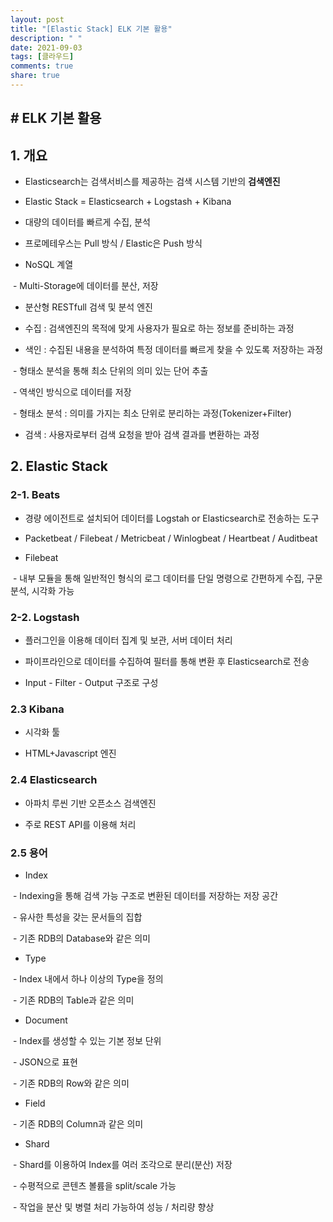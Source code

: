 ```yaml
---
layout: post
title: "[Elastic Stack] ELK 기본 활용"
description: " "
date: 2021-09-03
tags: [클라우드]
comments: true
share: true
---
```


## # ELK 기본 활용

## 1. 개요

- Elasticsearch는 검색서비스를 제공하는 검색 시스템 기반의 **검색엔진**

- Elastic Stack = Elasticsearch + Logstash + Kibana

- 대량의 데이터를 빠르게 수집, 분석

- 프로메테우스는 Pull 방식 / Elastic은 Push 방식

- NoSQL 계열

​	- Multi-Storage에 데이터를 분산, 저장

- 분산형 RESTfull 검색 및 분석 엔진

- 수집 : 검색엔진의 목적에 맞게 사용자가 필요로 하는 정보를 준비하는 과정

- 색인 : 수집된 내용을 분석하여 특정 데이터를 빠르게 찾을 수 있도록 저장하는 과정

​	- 형태소 분석을 통해 최소 단위의 의미 있는 단어 추출

​	- 역색인 방식으로 데이터를 저장

​	- 형태소 분석 : 의미를 가지는 최소 단위로 분리하는 과정(Tokenizer+Filter)

- 검색 : 사용자로부터 검색 요청을 받아 검색 결과를 변환하는 과정

## 2. Elastic Stack

### 2-1. Beats

- 경량 에이전트로 설치되어 데이터를 Logstah or Elasticsearch로 전송하는 도구

- Packetbeat / Filebeat / Metricbeat / Winlogbeat / Heartbeat / Auditbeat

- Filebeat

​	- 내부 모듈을 통해 일반적인 형식의 로그 데이터를 단일 명령으로 간편하게 수집, 구문 분석, 시각화 가능

### 2-2. Logstash

- 플러그인을 이용해 데이터 집계 및 보관, 서버 데이터 처리

- 파이프라인으로 데이터를 수집하여 필터를 통해 변환 후 Elasticsearch로 전송

- Input - Filter - Output 구조로 구성

### 2.3 Kibana

- 시각화 툴

- HTML+Javascript 엔진

### 2.4 Elasticsearch

- 아파치 루씬 기반 오픈소스 검색엔진

- 주로 REST API를 이용해 처리

### 2.5 용어

- Index

​	- Indexing을 통해 검색 가능 구조로 변환된 데이터를 저장하는 저장 공간

​	- 유사한 특성을 갖는 문서들의 집합

​	- 기존 RDB의 Database와 같은 의미

- Type

​	- Index 내에서 하나 이상의 Type을 정의

​	- 기존 RDB의 Table과 같은 의미

- Document

​	- Index를 생성할 수 있는 기본 정보 단위

​	- JSON으로 표현

​	- 기존 RDB의 Row와 같은 의미

- Field

​	- 기존 RDB의 Column과 같은 의미

- Shard

​	- Shard를 이용하여 Index를 여러 조각으로 분리(분산) 저장

​	- 수평적으로 콘텐츠 볼륨을 split/scale 가능

​	- 작업을 분산 및 병렬 처리 가능하여 성능 / 처리량 향상